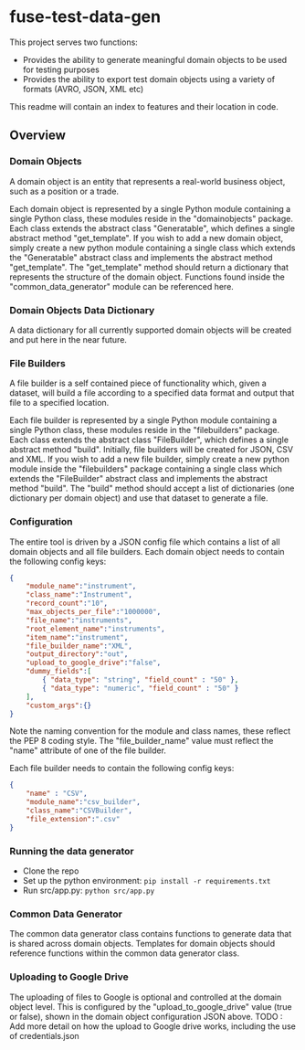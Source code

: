 # fuse-test-data-gen
This project serves two functions:
- Provides the ability to generate meaningful domain objects to be used for testing purposes
- Provides the ability to export test domain objects using a variety of formats (AVRO, JSON, XML etc)

This readme will contain an index to features and their location in code.

## Overview

### Domain Objects

A domain object is an entity that represents a real-world business object, such as a position or a trade.

Each domain object is represented by a single Python module containing a single Python class, these modules reside in the "domainobjects" package.  Each class extends the abstract class "Generatable", which defines a single abstract method "get_template".  If you wish to add a new domain object, simply create a new python module containing a single class which extends the "Generatable" abstract class and implements the abstract method "get_template".  The "get_template" method should return a dictionary that represents the structure of the domain object.  Functions found inside the "common_data_generator" module can be referenced here.

### Domain Objects Data Dictionary

A data dictionary for all currently supported domain objects will be created and put here in the near future.

### File Builders

A file builder is a self contained piece of functionality which, given a dataset, will build a file according to a specified data format and output that file to a specified location.  

Each file builder is represented by a single Python module containing a single Python class, these modules reside in the "filebuilders" package.  Each class extends the abstract class "FileBuilder", which defines a single abstract method "build".  Initially, file builders will be created for JSON, CSV and XML.  If you wish to add a new file builder, simply create a new python module inside the "filebuilders" package containing a single class which extends the "FileBuilder" abstract class and implements the abstract method "build".  The "build" method should accept a list of dictionaries (one dictionary per domain object) and use that dataset to generate a file.

### Configuration

The entire tool is driven by a JSON config file which contains a list of all domain objects and all file builders.  Each domain object needs to contain the following config keys:

```json
{
    "module_name":"instrument",
    "class_name":"Instrument",
    "record_count":"10",
    "max_objects_per_file":"1000000",
    "file_name":"instruments",
    "root_element_name":"instruments",
    "item_name":"instrument",
    "file_builder_name":"XML",
    "output_directory":"out",
    "upload_to_google_drive":"false",
    "dummy_fields":[
        { "data_type": "string", "field_count" : "50" },
        { "data_type": "numeric", "field_count" : "50" }
    ],
    "custom_args":{}
}
```

Note the naming convention for the module and class names, these reflect the PEP 8 coding style.  The "file_builder_name" value must reflect the "name" attribute of one of the file builder.

Each file builder needs to contain the following config keys:

```json
{
    "name" : "CSV",
    "module_name":"csv_builder",
    "class_name":"CSVBuilder",
    "file_extension":".csv"        
}
```

### Running the data generator
- Clone the repo
- Set up the python environment: ```pip install -r requirements.txt```
- Run src/app.py: ```python src/app.py```

### Common Data Generator   
The common data generator class contains functions to generate data that is shared across domain objects.  Templates for domain objects should reference functions within the common data generator class.

### Uploading to Google Drive
The uploading of files to Google is optional and controlled at the domain object level.  This is configured by the "upload_to_google_drive" value (true or false), shown in the domain object configuration JSON above.
TODO : Add more detail on how the upload to Google drive works, including the use of credentials.json
